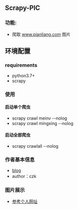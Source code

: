 ## Scrapy-PIC


### 功能:
- 爬取 www.pianliang.com 图片


## 环境配置
### requirements
- python3.7+
- scrapy

### 使用

#### 启动单个爬虫
- scrapy crawl meinv --nolog
- scrapy crawl mingxing --nolog

#### 启动全部爬虫
- scrapy crawlall --nolog

### 作者基本信息
- [blog](http://www.cnblogs.com/daemon-czk/)
- author：czk

### 图片展示
- [参考个人网址](http://229z602g38.imwork.net/)
